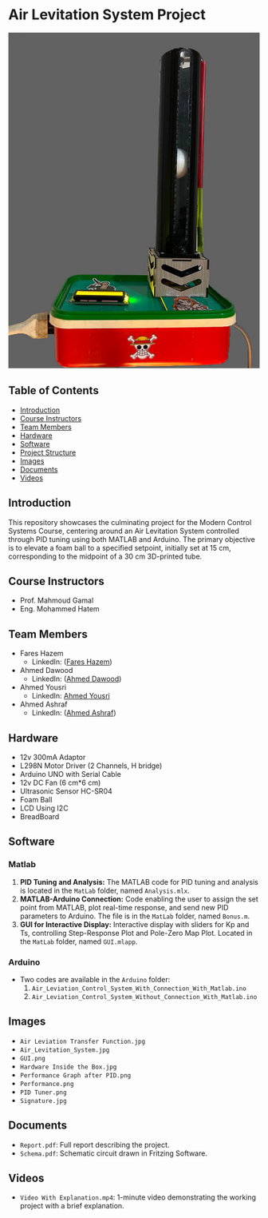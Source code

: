 # Air Levitation System Project

![Project Image](Images/Air_Levitation_System.jpg)

## Table of Contents
- [Introduction](#introduction)
- [Course Instructors](#course-instructors)
- [Team Members](#team-members)
- [Hardware](#hardware)
- [Software](#software)
- [Project Structure](#project-structure)
- [Images](#images)
- [Documents](#documents)
- [Videos](#videos)

## Introduction

This repository showcases the culminating project for the Modern Control Systems Course, centering around an Air Levitation System controlled through PID tuning using both MATLAB and Arduino. The primary objective is to elevate a foam ball to a specified setpoint, initially set at 15 cm, corresponding to the midpoint of a 30 cm 3D-printed tube.

## Course Instructors

- Prof. Mahmoud Gamal
- Eng. Mohammed Hatem

## Team Members
- Fares Hazem 
  - LinkedIn: ([Fares Hazem](https://www.linkedin.com/in/fares-hazem-b5590214b/))
- Ahmed Dawood 
  - LinkedIn: ([Ahmed Dawood](https://www.linkedin.com/in/ahmed-dawod-088539223/))
- Ahmed Yousri
  - LinkedIn: [Ahmed Yousri](https://www.linkedin.com/in/ahmed-yousry-807582196/)
- Ahmed Ashraf 
  - LinkedIn: ([Ahmed Ashraf](https://www.linkedin.com/in/telemachus19/))

## Hardware

- 12v 300mA Adaptor
- L298N Motor Driver (2 Channels, H bridge)
- Arduino UNO with Serial Cable
- 12v DC Fan (6 cm*6 cm)
- Ultrasonic Sensor HC-SR04
- Foam Ball
- LCD Using I2C
- BreadBoard

## Software

### Matlab
1. **PID Tuning and Analysis:** The MATLAB code for PID tuning and analysis is located in the `MatLab` folder, named `Analysis.mlx`.
2. **MATLAB-Arduino Connection:** Code enabling the user to assign the set point from MATLAB, plot real-time response, and send new PID parameters to Arduino. The file is in the `MatLab` folder, named `Bonus.m`.
3. **GUI for Interactive Display:** Interactive display with sliders for Kp and Ts, controlling Step-Response Plot and Pole-Zero Map Plot. Located in the `MatLab` folder, named `GUI.mlapp`.

### Arduino
- Two codes are available in the `Arduino` folder:
  1. `Air_Leviation_Control_System_With_Connection_With_Matlab.ino`
  2. `Air_Leviation_Control_System_Without_Connection_With_Matlab.ino`

## Images

  - `Air Leviation Transfer Function.jpg`
  - `Air_Levitation_System.jpg`
  - `GUI.png`
  - `Hardware Inside the Box.jpg`
  - `Performance Graph after PID.png`
  - `Performance.png`
  - `PID Tuner.png`
  - `Signature.jpg`

## Documents

- `Report.pdf`: Full report describing the project.
- `Schema.pdf`: Schematic circuit drawn in Fritzing Software.

## Videos

- `Video With Explanation.mp4`: 1-minute video demonstrating the working project with a brief explanation.
